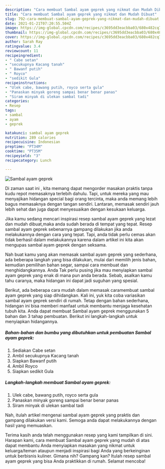 ```yaml
---
description: "Cara membuat Sambal ayam geprek yang nikmat dan Mudah Dibuat"
title: "Cara membuat Sambal ayam geprek yang nikmat dan Mudah Dibuat"
slug: 792-cara-membuat-sambal-ayam-geprek-yang-nikmat-dan-mudah-dibuat
date: 2021-01-21T07:20:55.504Z
image: https://img-global.cpcdn.com/recipes/c3695dd3eacbba03/680x482cq70/sambal-ayam-geprek-foto-resep-utama.jpg
thumbnail: https://img-global.cpcdn.com/recipes/c3695dd3eacbba03/680x482cq70/sambal-ayam-geprek-foto-resep-utama.jpg
cover: https://img-global.cpcdn.com/recipes/c3695dd3eacbba03/680x482cq70/sambal-ayam-geprek-foto-resep-utama.jpg
author: Sarah Ray
ratingvalue: 3.4
reviewcount: 11
recipeingredient:
- " Cabe setan"
- "secukupnya Kacang tanah"
- " Bawanf putih"
- " Royco"
- "sedikit Gula"
recipeinstructions:
- "Ulek cabe, bawang putih, royco serta gula"
- "Panaskan minyak goreng sampai benar benar panas"
- "Siram minyak di ulekan sambal tadi"
categories:
- Resep
tags:
- sambal
- ayam
- geprek

katakunci: sambal ayam geprek 
nutrition: 289 calories
recipecuisine: Indonesian
preptime: "PT34M"
cooktime: "PT35M"
recipeyield: "3"
recipecategory: Lunch

---
```



![Sambal ayam geprek](https://img-global.cpcdn.com/recipes/c3695dd3eacbba03/680x482cq70/sambal-ayam-geprek-foto-resep-utama.jpg)

Di zaman  saat ini , kita memang dapat mengorder masakan praktis tanpa kudu repot memasaknya terlebih dahulu. Tapi, untuk mereka yang mau menyajikan hidangan special bagi orang tercinta, maka anda memang lebih bagus memasaknya dengan tangan sendiri. Lantaran, memasak sendiri jauh lebih sehat dan juga dapat menyesuaikan dengan kesukaan keluarga.

Jika kamu sedang mencari inspirasi resep sambal ayam geprek yang lezat dan mudah dibuat,maka anda sudah berada di tempat yang tepat. Resep sambal ayam geprek  sebenarnya gampang dilakukan jika anda melakukannya dengan cara yang tepat. Tapi, anda tidak perlu cemas akan tidak berhasil dalam melakukannya 
karena dalam artikel ini kita akan mengupas sambal ayam geprek dengan seksama.  



Nah buat kamu yang akan memasak sambal ayam geprek yang sederhana, ada beberapa langkah yang bisa dilakukan, mulai dari memilih jenis bahan, kemudian pemilihan bahan segar, sampai cara membuat dan menghidangkannya. Anda Tak perlu pusing jika mau menyiapkan sambal ayam geprek yang enak di mana pun anda berada. Sebab, asalkan kamu  tahu caranya, maka hidangan ini dapat jadi suguhan yang spesial.

Berikut, ada beberapa cara mudah dalam memasak caramembuat sambal ayam geprek yang siap dihidangkan. Kali ini, yuk kita coba variasikan sambal ayam geprek sendiri di rumah. Tetap dengan bahan sederhana, hidangan ini bisa memberi manfaat untuk membantu menjaga kesehatan tubuh kita. Anda dapat membuat Sambal ayam geprek menggunakan 5 bahan dan 3 tahap pembuatan. Berikut ini langkah-langkah untuk menyiapkan hidangannya.

<!--inarticleads1-->

##### Bahan-bahan dan bumbu yang dibutuhkan untuk pembuatan Sambal ayam geprek:

1. Sediakan  Cabe setan
1. Ambil secukupnya Kacang tanah
1. Siapkan  Bawanf putih
1. Ambil  Royco
1. Siapkan sedikit Gula




<!--inarticleads2-->

##### Langkah-langkah membuat Sambal ayam geprek:

1. Ulek cabe, bawang putih, royco serta gula
1. Panaskan minyak goreng sampai benar benar panas
1. Siram minyak di ulekan sambal tadi




Nah, itulah artikel mengenai  sambal ayam geprek  yang praktis dan gampang dilakukan versi kami. Semoga anda dapat melakukannya dengan hasil yang memuaskan. 

Terima kasih anda telah menggunakan resep yang kami tampilkan di sini. Harapan kami, cara membuat  Sambal ayam geprek yang mudah di atas dapat membantu Anda menyiapkan masakan yang nikmat untuk keluarga/teman ataupun menjadi inspirasi bagi Anda yang berkeinginan untuk berbisnis kuliner. Gimana nih? Gampang kan? Itulah resep sambal ayam geprek yang bisa Anda praktikkan di rumah. Selamat mencoba!

